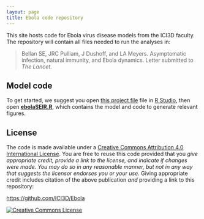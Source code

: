 ```yaml
---
layout: page
title: Ebola code repository
---
```


This site hosts code for Ebola virus disease models from the ICI3D faculty. The repository will contain all files needed to run the analyses in:

> <span xmlns:cc="http://creativecommons.org/ns#" property="cc:attributionName">Bellan SE, JRC Pulliam, J Dushoff, and LA Meyers</span>. Asymptomatic infection, natural immunity, and Ebola dynamics. Letter submitted to _The Lancet_.

## Model code

To get started, we suggest you open [this project file](Lancet/Ebola.Rproj) file in [R Studio](rstudio.org), then open [**ebolaSEIR.R**](Lancet/ebolaSEIR.R), which contains the model and code to generate relevant figures.

## License

The code is made available under a <a rel="license" href="http://creativecommons.org/licenses/by/4.0/">Creative Commons Attribution 4.0 International License</a>. You are free to reuse this code provided that you *give appropriate credit, provide a link to the license, and indicate if changes were made. You may do so in any reasonable manner, but not in any way that suggests the licensor endorses you or your use.* Giving appropriate credit includes citation of the above publication *and* providing a link to this repository:

<a xmlns:dct="http://purl.org/dc/terms/" href="https://github.com/ICI3D/Ebola" rel="dct:source">https://github.com/ICI3D/Ebola</a>

<a rel="license" href="http://creativecommons.org/licenses/by/4.0/"><img alt="Creative Commons License" style="border-width:0" src="https://i.creativecommons.org/l/by/4.0/88x31.png" /></a><br />
